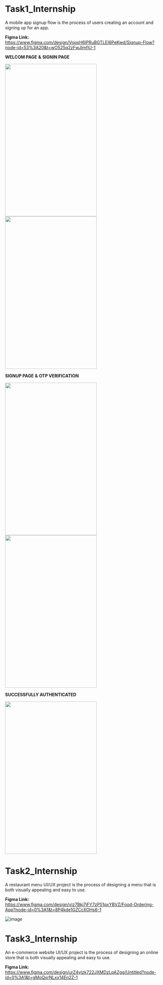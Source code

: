 # Task1_Internship

A mobile app signup flow is the process of users creating an account and signing up for an app.

**Figma Link:** https://www.figma.com/design/VopsH6lPRuBGTLEI6PeKwd/Signup-Flow?node-id=53%3A20&t=wO525q2zFwJlmfiU-1

**WELCOM PAGE** **&** **SIGNIN PAGE**

<img src="https://github.com/rutviprajapati16/Task1_Internship/assets/97946004/bbfe9849-916b-4413-a280-ed545bd20664" height="500" width="300">


<img src="https://github.com/rutviprajapati16/Task1_Internship/assets/97946004/d4e84170-ead6-4dc0-a163-6a66606e7d1c" height="500" width="300">

**SIGNUP PAGE** **&** **OTP VERIFICATION**

<img src="https://github.com/rutviprajapati16/Task1_Internship/assets/97946004/a53122c1-6f80-4a19-8623-e957765c393f" height="500" width="300">


<img src="https://github.com/rutviprajapati16/Task1_Internship/assets/97946004/96573301-a992-492b-89fe-5b2325192b89" height="500" width="300">

**SUCCESSFULLY AUTHENTICATED**

<img src="https://github.com/rutviprajapati16/Task1_Internship/assets/97946004/d76b8c70-2e1a-48f1-94fb-2f1d264c1a4c" height="500" width="300">


# Task2_Internship

A restaurant menu UI/UX project is the process of designing a menu that is both visually appealing and easy to use.

**Figma Link:** https://www.figma.com/design/vlz7Bki7iFY7zP51qxYBVZ/Food-Ordering-App?node-id=0%3A1&t=8P4kde1GZCcXOHs6-1

![image](https://github.com/rutviprajapati16/CodSoft/assets/97946004/8ab4df7e-7a64-43c1-b95b-367537ac0bba)


# Task3_Internship

An e-commerce website UI/UX project is the process of designing an online store that is both visually appealing and easy to use.

**Figma Link:** https://www.figma.com/design/urZ4ylzk722JXMDzLpAZgg/Untitled?node-id=0%3A1&t=gMoQxrNLxx14En2Z-1





